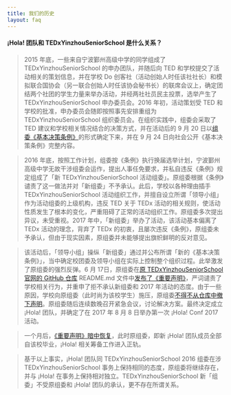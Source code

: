 ```yaml
---
title: 我们的历史
layout: faq
---
```


#### ¡Hola! 团队和 TEDxYinzhouSeniorSchool 是什么关系？

> 2015 年底，一些来自宁波鄞州高级中学的同学组成了 TEDxYinzhouSeniorSchool 的申办团队，并随后向 TED 和学校提交了活动相关的策划信息，并在学校 Do 创客社（活动创始人时任该社社长）和模拟联合国协会（另一联合创始人时任该协会秘书长）的联席会议上，确定团结两个社团的学生力量来举办活动，并经两社社员民主投票，选举产生了 TEDxYinzhouSeniorSchool 申办委员会。2016 年初，活动策划受 TED 和学校的批准，申办委员会随即按照事先安排重组为 TEDxYinzhouSeniorSchool 组织委员会。在组织实践中，组委会采取了 TED 建议和学校相关情况结合的决策方式，并在活动后的 9 月 20 日以[组委《基本决策条例》](https://github.com/TEDxYinzhouSeniorSchool/tedx.nbyg.net/blob/fdbaecc227089622e5965c4083ec573e6249609d/_posts/2016-09-24-base-rules.markdown)的形式确定下来，并在 9 月 24 日向社会公开《基本决策条例》完整内容。

> 2016 年底，按照工作计划，组委按《条例》执行换届选举计划，宁波鄞州高级中学无故干涉组委会运作，提出人事任免要求，并私自违反《条例》规定组成了「新 TEDxYinzhouSeniorSchool 活动组委」。原组委根据《条例》谴责了这一做法并对「新组委」不予承认。此后，学校以各种理由插手 TEDxYinzhouSeniorSchool 活动组织工作，并擅自设立所谓「领导小组」作为活动组委的上级机构，违反 TED 关于 TEDx 活动的相关规则，使活动性质发生了根本的变化，严重阻碍了正常的活动组织工作。原组委多次提出异议，未受重视。2017 年中，「新组委」举办了活动，该活动基本偏离了 TEDx 活动的理念，背弃了 TEDx 的初衷，且屡次违反《条例》，原组委未予承认，但由于现实因素，原组委并未能够提出旗帜鲜明的反对意见。

> 该活动后，「领导小组」操纵「新组委」通过并公布所谓「新的《基本决策条例》」，当中确定校团委及领导小组在实际上控制整个组织过程。此举激发了原组委的强烈反弹。6 月 17日，原组委在[原 TEDxYinzhouSeniorSchool 官网的 GitHub 仓库](https://github.com/TEDxYinzhouSeniorSchool/tedx.nbyg.net) README.md 文件中[发布了《重要声明》](https://github.com/TEDxYinzhouSeniorSchool/tedx.nbyg.net/commit/88219b60d71e1307595835862114cfd39aa98700)，严词谴责了学校相关行为，并重申了拒不承认新组委和 2017 年活动的态度。由于一些原因，学校向原组委（此时尚为该校学生）施压，原组委[不得不从仓库中撤下声明](https://github.com/TEDxYinzhouSeniorSchool/tedx.nbyg.net/commit/5cc621a7a8d88e0564277b20739a9610fb49c7b1)。原组委随后连续数晚召开紧急会议，讨论解决方案。最终决定成立 ¡Hola! 团队，并确定了在 2017 年 8 月 8 日举办第一次 ¡Hola! Conf 2017 活动。

> 一个月后，[《重要声明》暗中恢复](https://github.com/TEDxYinzhouSeniorSchool/tedx.nbyg.net/commit/a8893d33a5f03949ad3c17dd1442ada4798f34d1)，此时原组委，即新 ¡Hola! 团队成员全部自该校毕业，¡Hola! 相关筹备工作进入正轨。

> 基于以上事实，¡Hola! 团队同 TEDxYinzhouSeniorSchool 2016 组委在涉 TEDxYinzhouSeniorSchool 事务上保持相同的态度，原组委将继续存在，并与 ¡Hola! 在事务上保持相对独立。TEDxYinzhouSeniorSchool 新「组委」不受原组委和 ¡Hola! 团队的承认，更不存在所谓关系。
